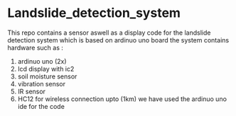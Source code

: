 # Landslide_detection_system

This repo contains a sensor aswell as a display code for the landslide detection system which is based on ardinuo uno board 
the system contains hardware such as :
1. ardinuo uno (2x)
2. lcd display with ic2
3. soil moisture sensor
4. vibration sensor
5. IR sensor
6. HC12 for wireless connection upto (1km)
we have used the ardinuo uno ide for the code 
